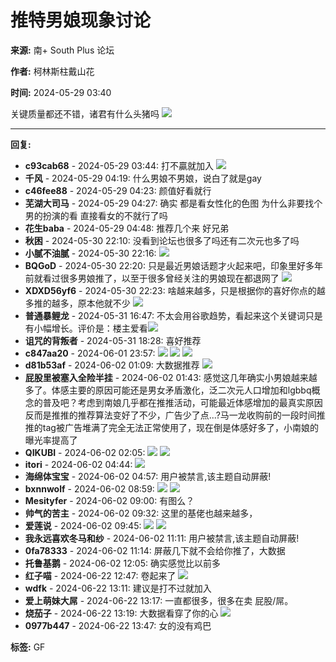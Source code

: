 # 推特男娘现象讨论

**来源:** 南+ South Plus 论坛

**作者:** 柯林斯柱戴山花

**时间:** 2024-05-29 03:40

关键质量都还不错，诸君有什么头猪吗 ![](images/post/smile/smallface/face077.gif)

---

**回复:**

*   **c93cab68** - 2024-05-29 03:44: 打不贏就加入 ![](images/post/smile/smallface/face106.gif)
*   **千风** - 2024-05-29 04:19: 什么男娘不男娘，说白了就是gay
*   **c46fee88** - 2024-05-29 04:23: 颜值好看就行
*   **芜湖大司马** - 2024-05-29 04:27: 确实 都是看女性化的色图 为什么非要找个男的扮演的看 直接看女的不就行了吗
*   **花生baba** - 2024-05-29 04:48: 推荐几个来 好兄弟
*   **秋困** - 2024-05-30 22:10: 没看到论坛也很多了吗还有二次元也多了吗
*   **小腻不油腻** - 2024-05-30 22:16: ![](images/post/smile/smallface/face113.jpg)
*   **BQGoD** - 2024-05-30 22:20: 只是最近男娘话题才火起来吧，印象里好多年前就看过很多男娘推了，以至于很多曾经关注的男娘现在都退网了 ![](images/post/smile/smallface/face026.jpg)
*   **XDXD56yf6** - 2024-05-30 22:23: 啥越来越多，只是根据你的喜好你点的越多推的越多，原本他就不少 ![](images/post/smile/smallface/face056.jpg)
*   **普通暴鲤龙** - 2024-05-31 16:47: 不太会用谷歌趋势，看起来这个关键词只是有小幅增长。评价是：楼主爱看![](https://img.chkaja.com/f13df1f8a97e19e1.png)
*   **诅咒的背叛者** - 2024-05-31 18:28: 喜好推荐
*   **c847aa20** - 2024-06-01 23:57: ![](images/post/smile/smallface/face040.jpg)  ![](images/post/smile/smallface/face040.jpg)  ![](images/post/smile/smallface/face040.jpg)
*   **d81b53af** - 2024-06-02 01:09: 大数据推荐 ![](images/post/smile/smallface/face095.gif)
*   **屁股里被塞入全险半挂** - 2024-06-02 01:43: 感觉这几年确实小男娘越来越多了。体感主要的原因可能还是男女矛盾激化，泛二次元人口增加和lgbbq概念的普及吧？考虑到南娘几乎都在推推活动，可能最近体感增加的最真实原因反而是推推的推荐算法变好了不少，广告少了点...?马一龙收购前的一段时间推推的tag被广告堆满了完全无法正常使用了，现在倒是体感好多了，小南娘的曝光率提高了
*   **QIKUBI** - 2024-06-02 02:05: ![](images/post/smile/smallface/face106.gif)  ![](images/post/smile/smallface/face106.gif)
*   **itori** - 2024-06-02 04:44: ![](images/post/smile/smallface/face059.jpg)
*   **海绵体宝宝** - 2024-06-02 04:57: 用户被禁言,该主题自动屏蔽!
*   **bxnnwolf** - 2024-06-02 08:59: ![](images/post/smile/smallface/face059.jpg)  ![](images/post/smile/smallface/face059.jpg)
*   **Mesityfer** - 2024-06-02 09:00: 有图么？
*   **帅气的苦主** - 2024-06-02 09:32: 这里的基佬也越来越多，
*   **爱莲说** - 2024-06-02 09:45: ![](images/post/smile/smallface/face106.gif)  ![](images/post/smile/smallface/face106.gif)
*   **我永远喜欢冬马和纱** - 2024-06-02 11:11: 用户被禁言,该主题自动屏蔽!
*   **0fa78333** - 2024-06-02 11:14: 屏蔽几下就不会给你推了，大数据
*   **托鲁基鹅** - 2024-06-02 12:05: 确实感觉比以前多
*   **红子喵** - 2024-06-22 12:47: 卷起来了 ![](images/post/smile/smallface/face056.jpg)
*   **wdfk** - 2024-06-22 13:11: 建议是打不过就加入
*   **爱上萌妹大屌** - 2024-06-22 13:17: 一直都很多，很多在卖 屁股/屌。
*   **烧茄子** - 2024-06-22 13:19: 大数据看穿了你的心 ![](images/post/smile/smallface/face026.jpg)
*   **0977b447** - 2024-06-22 13:47: 女的没有鸡巴

**标签:** GF
